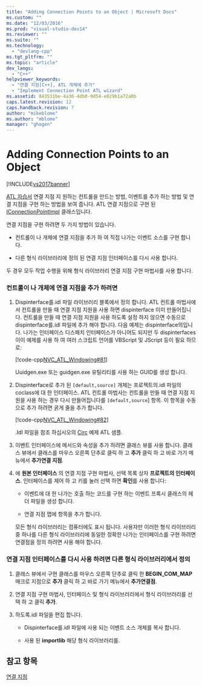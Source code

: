 ```yaml
---
title: "Adding Connection Points to an Object | Microsoft Docs"
ms.custom: ""
ms.date: "12/03/2016"
ms.prod: "visual-studio-dev14"
ms.reviewer: ""
ms.suite: ""
ms.technology: 
  - "devlang-cpp"
ms.tgt_pltfrm: ""
ms.topic: "article"
dev_langs: 
  - "C++"
helpviewer_keywords: 
  - "연결 지점[C++], ATL 개체에 추가"
  - "Implement Connection Point ATL wizard"
ms.assetid: 843531be-4a36-4db0-9d54-e029b1a72a8b
caps.latest.revision: 12
caps.handback.revision: 7
author: "mikeblome"
ms.author: "mblome"
manager: "ghogen"
---
```

# Adding Connection Points to an Object
[!INCLUDE[vs2017banner](../assembler/inline/includes/vs2017banner.md)]

[ATL 자습서](../atl/active-template-library-atl-tutorial.md) 연결 지점 지 원하는 컨트롤을 만드는 방법, 이벤트를 추가 하는 방법 및 연결 지점을 구현 하는 방법을 보여 줍니다.  ATL 연결 지점으로 구현 된  [IConnectionPointImpl](../atl/reference/iconnectionpointimpl-class.md) 클래스입니다.  
  
 연결 지점을 구현 하려면 두 가지 방법이 있습니다.  
  
-   컨트롤이 나 개체에 연결 지점을 추가 하 여 직접 나가는 이벤트 소스를 구현 합니다.  
  
-   다른 형식 라이브러리에 정의 된 연결 지점 인터페이스를 다시 사용 합니다.  
  
 두 경우 모두 작업 수행을 위해 형식 라이브러리 연결 지점 구현 마법사를 사용 합니다.  
  
### 컨트롤이 나 개체에 연결 지점을 추가 하려면  
  
1.  Dispinterface를.idl 파일 라이브러리 블록에서 정의 합니다.  ATL 컨트롤 마법사에서 컨트롤을 만들 때 연결 지점 지원을 사용 하면 dispinterface 이미 만들어집니다.  컨트롤을 만들 때 연결 지점 지원을 사용 하도록 설정 하지 않으면 수동으로 dispinterface를.idl 파일에 추가 해야 합니다.  다음 예제는 dispinterface의입니다.  나가는 인터페이스 디스패치 인터페이스가 아니어도 되지만 두 dispinterfaces이이 예제를 사용 하 여 여러 스크립트 언어를 VBScript 및 JScript 등이 필요 하므로:  
  
     [!code-cpp[NVC_ATL_Windowing#81](../atl/codesnippet/CPP/adding-connection-points-to-an-object_1.idl)]  
  
     Uuidgen.exe 또는 guidgen.exe 유틸리티를 사용 하는 GUID를 생성 합니다.  
  
2.  Dispinterface로 추가 된 `[default,source]` 개체는 프로젝트의.idl 파일의 coclass에 대 한 인터페이스.  ATL 컨트롤 마법사는 컨트롤을 만들 때 연결 지점 지원을 사용 하는 경우 다시 만들어집니다를 `[default,source`\] 항목.  이 항목을 수동으로 추가 하려면 굵게 줄을 추가 합니다.  
  
     [!code-cpp[NVC_ATL_Windowing#82](../atl/codesnippet/CPP/adding-connection-points-to-an-object_2.idl)]  
  
     .Idl 파일을 참조 하십시오의  [Circ](../top/visual-cpp-samples.md) 예제 ATL 샘플.  
  
3.  이벤트 인터페이스에 메서드와 속성을 추가 하려면 클래스 뷰를 사용 합니다.  클래스 뷰에서 클래스를 마우스 오른쪽 단추로 클릭 하 고  **추가** 클릭 하 고 바로 가기 메뉴에서  **추가연결 지점**.  
  
4.  에  **원본 인터페이스** 의 연결 지점 구현 마법사, 선택 목록 상자  **프로젝트의 인터페이스**.  인터페이스를 제어 하 고 키를 눌러 선택 하면  **확인**를 사용 합니다:  
  
    -   이벤트에 대 한 나가는 호출 하는 코드를 구현 하는 이벤트 프록시 클래스의 헤더 파일을 생성 합니다.  
  
    -   연결 지점 맵에 항목을 추가 합니다.  
  
     모든 형식 라이브러리는 컴퓨터에도 표시 됩니다.  사용자만 이러한 형식 라이브러리 중 하나를 다른 형식 라이브러리에 동일한 정확한 나가는 인터페이스를 구현 하려면 연결점을 정의 하려면 사용 해야 합니다.  
  
### 연결 지점 인터페이스를 다시 사용 하려면 다른 형식 라이브러리에서 정의  
  
1.  클래스 뷰에서 구현 클래스를 마우스 오른쪽 단추로 클릭 한  **BEGIN\_COM\_MAP** 매크로 지점으로  **추가** 클릭 하 고 바로 가기 메뉴에서  **추가연결점**.  
  
2.  연결 지점 구현 마법사, 인터페이스 및 형식 라이브러리에서 형식 라이브러리를 선택 하 고 클릭  **추가**.  
  
3.  하도록.idl 파일을 편집 합니다.  
  
    -   Dispinterface를.idl 파일에 사용 되는 이벤트 소스 개체를 복사 합니다.  
  
    -   사용 된  **importlib** 해당 형식 라이브러리를.  
  
## 참고 항목  
 [연결 지점](../atl/atl-connection-points.md)
